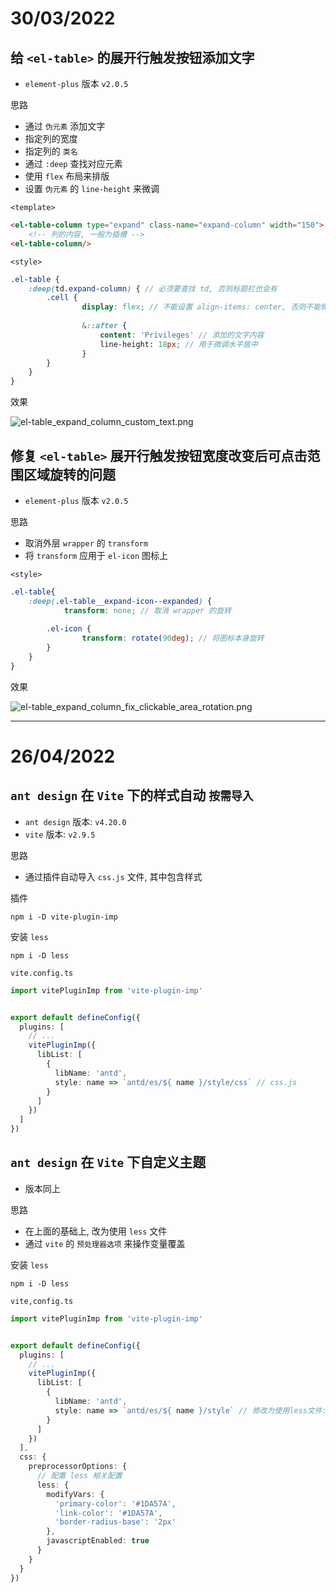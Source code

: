 # 30/03/2022



## 给 `<el-table>` 的展开行触发按钮添加文字

- `element-plus` 版本 `v2.0.5`

思路

- 通过 `伪元素` 添加文字
- 指定列的宽度
- 指定列的 `类名`
- 通过 `:deep` 查找对应元素
- 使用 `flex` 布局来排版
- 设置 `伪元素` 的 `line-height` 来微调

`<template>`

```html
<el-table-column type="expand" class-name="expand-column" width="150">
    <!-- 列的内容, 一般为插槽 -->
<el-table-column/>
```

`<style>`

```scss
.el-table {
    :deep(td.expand-column) { // 必须要查找 td, 否则标题栏也会有
        .cell {
        		display: flex; // 不能设置 align-items: center, 否则不能微调
        
        		&::after {
          			content: 'Privileges' // 添加的文字内容
          			line-height: 18px; // 用于微调水平居中
        		}
        }
    }
}
```

效果

![el-table_expand_column_custom_text.png](D:\xsjcTony\it666\Frontend-Learning\images\el-table_expand_column_custom_text.png)





## 修复 `<el-table>` 展开行触发按钮宽度改变后可点击范围区域旋转的问题

- `element-plus` 版本 `v2.0.5`

思路

- 取消外层 `wrapper` 的 `transform`
- 将 `transform` 应用于 `el-icon` 图标上

`<style>`

```scss
.el-table{
    :deep(.el-table__expand-icon--expanded) {
    		transform: none; // 取消 wrapper 的旋转
      	
      	.el-icon {
        		transform: rotate(90deg); // 将图标本身旋转
      	}
    }
}
```

效果

![el-table_expand_column_fix_clickable_area_rotation.png](D:\xsjcTony\it666\Frontend-Learning\images\el-table_expand_column_fix_clickable_area_rotation.png)



---

# 26/04/2022



## `ant design` 在 `Vite` 下的样式自动 `按需导入`

- `ant design` 版本: `v4.20.0`
- `vite` 版本: `v2.9.5`

思路

- 通过插件自动导入 `css.js` 文件, 其中包含样式

插件

```shell
npm i -D vite-plugin-imp
```

安装 `less`

```shell
npm i -D less
```

`vite.config.ts`

```typescript
import vitePluginImp from 'vite-plugin-imp'


export default defineConfig({
  plugins: [
    // ...
    vitePluginImp({
      libList: [
        {
          libName: 'antd',
          style: name => `antd/es/${ name }/style/css` // css.js
        }
      ]
    })
  ]
})
```



## `ant design` 在 `Vite` 下自定义主题

- 版本同上

思路

- 在上面的基础上, 改为使用 `less` 文件
- 通过 `vite` 的 `预处理器选项` 来操作变量覆盖

安装 `less`

```shell
npm i -D less
```

`vite,config.ts`

```typescript
import vitePluginImp from 'vite-plugin-imp'


export default defineConfig({
  plugins: [
    // ...
    vitePluginImp({
      libList: [
        {
          libName: 'antd',
          style: name => `antd/es/${ name }/style` // 修改为使用less文件: index.js => import './index.less'
        }
      ]
    })
  ],
  css: {
    preprocessorOptions: {
      // 配置 less 相关配置
      less: {
        modifyVars: {
          'primary-color': '#1DA57A',
          'link-color': '#1DA57A',
          'border-radius-base': '2px'
        },
        javascriptEnabled: true
      }
    }
  }
})
```

































